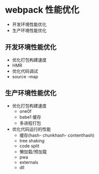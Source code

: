 # webpack 性能优化

- 开发环境性能优化
- 生产环境性能优化

## 开发环境性能优化

- 优化打包构建速度
- HMR
- 优化代码调试
- source -map

## 生产环境性能优化

- 优化打包构建速度
  - one0f
  - babe1 缓存
  - 多进程打包
- 优化代码运行的性能
  - 缓存(hash- chunkhash- contenthash)
  - tree shaking
  - code split
  - 懒加载/预加载
  - pwa
  - externals
  - dll
